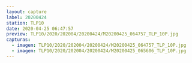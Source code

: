 ```yaml
---
layout: capture
label: 20200424
station: TLP10
date: 2020-04-25 06:47:57
preview: TLP10/2020/202004/20200424/M20200425_064757_TLP_10P.jpg
capturas:
  - imagem: TLP10/2020/202004/20200424/M20200425_064757_TLP_10P.jpg
  - imagem: TLP10/2020/202004/20200424/M20200425_065606_TLP_10P.jpg
---
```

